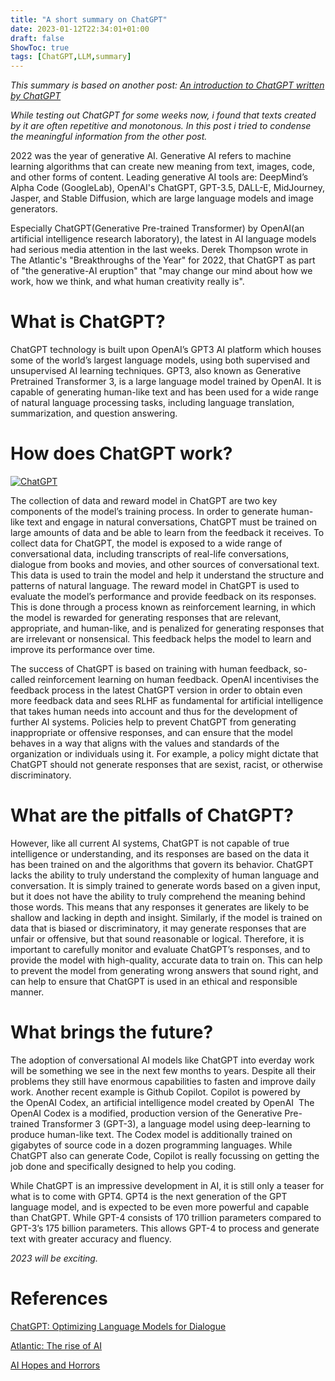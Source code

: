 ```yaml
---
title: "A short summary on ChatGPT"
date: 2023-01-12T22:34:01+01:00
draft: false
ShowToc: true
tags: [ChatGPT,LLM,summary]
---
```


*This summary is based on another post: [An introduction to ChatGPT written by ChatGPT](content/posts/2023_01_07_intro_chatgpt/2023_01_07_intro_chatgpt.md)*

*While testing out ChatGPT for some weeks now, i found that texts created by it are often repetitive and monotonous. In this post i tried to condense the meaningful information from the other post.*

2022 was the year of generative AI. Generative AI refers to machine learning algorithms that can create new meaning from text, images, code, and other forms of content. Leading generative AI tools are: DeepMind’s Alpha Code (GoogleLab), OpenAI's ChatGPT, GPT-3.5, DALL-E, MidJourney, Jasper, and Stable Diffusion, which are large language models and image generators.

Especially ChatGPT(Generative Pre-trained Transformer) by OpenAI(an artificial intelligence research laboratory), the latest in AI language models had serious media attention in the last weeks.
Derek Thompson wrote in The Atlantic's "Breakthroughs of the Year" for 2022, that ChatGPT as part of "the generative-AI eruption" that "may change our mind about how we work, how we think, and what human creativity really is".

# What is ChatGPT?

ChatGPT technology is built upon OpenAI’s GPT3 AI platform which houses some of the world’s largest language models, using both supervised and unsupervised AI learning techniques. GPT3, also known as Generative Pretrained Transformer 3, is a large language model trained by OpenAI. It is capable of generating human-like text and has been used for a wide range of natural language processing tasks, including language translation, summarization, and question answering.

# How does ChatGPT work?

[![ChatGPT](/posts/2023_01_07_intro_chatgpt/images/ChatGPT.png)](/posts/2023_01_07_intro_chatgpt/images/ChatGPT.png)

The collection of data and reward model in ChatGPT are two key components of the model’s training process. In order to generate human-like text and engage in natural conversations, ChatGPT must be trained on large amounts of data and be able to learn from the feedback it receives.
To collect data for ChatGPT, the model is exposed to a wide range of conversational data, including transcripts of real-life conversations, dialogue from books and movies, and other sources of conversational text. This data is used to train the model and help it understand the structure and patterns of natural language.
The reward model in ChatGPT is used to evaluate the model’s performance and provide feedback on its responses. This is done through a process known as reinforcement learning, in which the model is rewarded for generating responses that are relevant, appropriate, and human-like, and is penalized for generating responses that are irrelevant or nonsensical. This feedback helps the model to learn and improve its performance over time.

The success of ChatGPT is based on training with human feedback, so-called reinforcement learning on human feedback. OpenAI incentivises the feedback process in the latest ChatGPT version in order to obtain even more feedback data and sees RLHF as fundamental for artificial intelligence that takes human needs into account and thus for the development of further AI systems.
Policies help to prevent ChatGPT from generating inappropriate or offensive responses, and can ensure that the model behaves in a way that aligns with the values and standards of the organization or individuals using it. For example, a policy might dictate that ChatGPT should not generate responses that are sexist, racist, or otherwise discriminatory.

# What are the pitfalls of ChatGPT?

However, like all current AI systems, ChatGPT is not capable of true intelligence or understanding, and its responses are based on the data it has been trained on and the algorithms that govern its behavior. ChatGPT lacks the ability to truly understand the complexity of human language and conversation. It is simply trained to generate words based on a given input, but it does not have the ability to truly comprehend the meaning behind those words. This means that any responses it generates are likely to be shallow and lacking in depth and insight.
Similarly, if the model is trained on data that is biased or discriminatory, it may generate responses that are unfair or offensive, but that sound reasonable or logical.
Therefore, it is important to carefully monitor and evaluate ChatGPT’s responses, and to provide the model with high-quality, accurate data to train on. This can help to prevent the model from generating wrong answers that sound right, and can help to ensure that ChatGPT is used in an ethical and responsible manner.

# What brings the future?
The adoption of conversational AI models like ChatGPT into everday work will be something we see in the next few months to years. Despite all their problems they still have enormous capabilities to fasten and improve daily work. Another recent example is Github Copilot. Copilot is powered by the OpenAI Codex, an artificial intelligence model created by OpenAI  The OpenAI Codex is a modified, production version of the Generative Pre-trained Transformer 3 (GPT-3), a language model using deep-learning to produce human-like text. The Codex model is additionally trained on gigabytes of source code in a dozen programming languages. While ChatGPT also can generate Code, Copilot is really focussing on getting the job done and specifically designed to help you coding.

While ChatGPT is an impressive development in AI, it is still only a teaser for what is to come with GPT4. GPT4 is the next generation of the GPT language model, and is expected to be even more powerful and capable than ChatGPT.
While GPT-4 consists of 170 trillion parameters compared to GPT-3’s 175 billion parameters. This allows GPT-4 to process and generate text with greater accuracy and fluency. 

*2023 will be exciting.*

# References

[ChatGPT: Optimizing Language Models for Dialogue](https://openai.com/blog/chatgpt/)

[Atlantic: The rise of AI](https://www.theatlantic.com/newsletters/archive/2022/12/why-the-rise-of-ai-is-the-most-important-story-of-the-year/672308/)

[AI Hopes and Horrors](https://www.forbes.com/sites/cindygordon/2022/12/30/ai-hopes-and-horrors/?sh=636a408a7abe)

